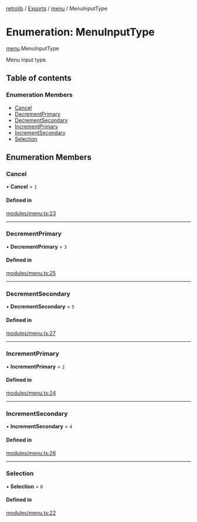 [retrolib](../README.md) / [Exports](../modules.md) / [menu](../modules/menu.md) / MenuInputType

# Enumeration: MenuInputType

[menu](../modules/menu.md).MenuInputType

Menu input type.

## Table of contents

### Enumeration Members

- [Cancel](menu.MenuInputType.md#cancel)
- [DecrementPrimary](menu.MenuInputType.md#decrementprimary)
- [DecrementSecondary](menu.MenuInputType.md#decrementsecondary)
- [IncrementPrimary](menu.MenuInputType.md#incrementprimary)
- [IncrementSecondary](menu.MenuInputType.md#incrementsecondary)
- [Selection](menu.MenuInputType.md#selection)

## Enumeration Members

### Cancel

• **Cancel** = ``1``

#### Defined in

[modules/menu.ts:23](https://github.com/philbgarner/retrolib/blob/5d46b3a/src/modules/menu.ts#L23)

___

### DecrementPrimary

• **DecrementPrimary** = ``3``

#### Defined in

[modules/menu.ts:25](https://github.com/philbgarner/retrolib/blob/5d46b3a/src/modules/menu.ts#L25)

___

### DecrementSecondary

• **DecrementSecondary** = ``5``

#### Defined in

[modules/menu.ts:27](https://github.com/philbgarner/retrolib/blob/5d46b3a/src/modules/menu.ts#L27)

___

### IncrementPrimary

• **IncrementPrimary** = ``2``

#### Defined in

[modules/menu.ts:24](https://github.com/philbgarner/retrolib/blob/5d46b3a/src/modules/menu.ts#L24)

___

### IncrementSecondary

• **IncrementSecondary** = ``4``

#### Defined in

[modules/menu.ts:26](https://github.com/philbgarner/retrolib/blob/5d46b3a/src/modules/menu.ts#L26)

___

### Selection

• **Selection** = ``0``

#### Defined in

[modules/menu.ts:22](https://github.com/philbgarner/retrolib/blob/5d46b3a/src/modules/menu.ts#L22)
